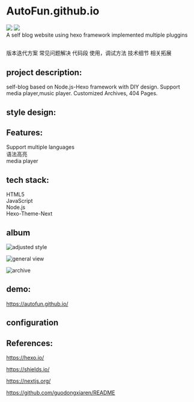 # AutoFun.github.io
![](https://img.shields.io/badge/Liscense-MIT-green)
![](https://img.shields.io/badge/Author-AutoFun-blue)  
A self blog website using hexo framework implemented multiple pluggins
##
版本迭代方案
常见问题解决
代码段
使用，调试方法
技术细节
相关拓展


## project description:
self-blog based on Node.js-Hexo framework with DIY design. Support media player,music player. Customized Archives, 404 Pages.

## style design:

## Features:
Support multiple languages    
语法高亮    
media player    


## tech stack:
HTML5       
JavaScript    
Node.js   
Hexo-Theme-Next   


## album

![adjusted style](https://user-images.githubusercontent.com/42330996/210160263-0ca96d5c-25b5-418e-aa3e-f534551547ea.png)

![general view](https://user-images.githubusercontent.com/42330996/210159806-ed33fba2-635c-4d8b-8bb1-3ec3e7323aa0.png)

![archive](https://user-images.githubusercontent.com/42330996/210160206-d5057643-0fe4-439b-b3e6-b0a31b0e4a15.png)

## demo:

https://autofun.github.io/

## configuration

##

## References:
https://hexo.io/

https://shields.io/

https://nextjs.org/

https://github.com/guodongxiaren/README

